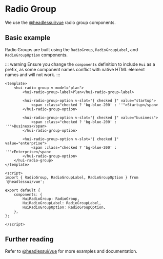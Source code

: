 # Radio Group
We use the [@headlessui/vue](https://headlessui.dev/vue/radio-group) radio group components.

## Basic example
Radio Groups are built using the `RadioGroup`, `RadioGroupLabel`, and `RadioGroupOption` components.

::: warning
Ensure you change the `components` definition to include `Hui` as a prefix, as some component names conflict with native HTML element names and will not work.
:::

```vue
<template>
    <hui-radio-group v-model="plan">
        <hui-radio-group-label>Plan</hui-radio-group-label>
        
        <hui-radio-group-option v-slot="{ checked }" value="startup">
            <span :class="checked ? 'bg-blue-200' : ''">Startup</span>
        </hui-radio-group-option>
        
        <hui-radio-group-option v-slot="{ checked }" value="business">
            <span :class="checked ? 'bg-blue-200' : ''">Business</span>
        </hui-radio-group-option>
        
        <hui-radio-group-option v-slot="{ checked }" value="enterprise">
            <span :class="checked ? 'bg-blue-200' : ''">Enterprise</span>
        </hui-radio-group-option>
    </hui-radio-group>
</template>

<script>
import { RadioGroup, RadioGroupLabel, RadioGroupOption } from '@headlessui/vue';

export default {
    components: {
        HuiRadioGroup: RadioGroup,
        HuiRadioGroupLabel: RadioGroupLabel,
        HuiRadioGroupOption: RadioGroupOption,
    },
};

</script>
```

## Further reading
Refer to [@headlessui/vue](https://headlessui.dev/vue/radio-group) for more examples and documentation.
